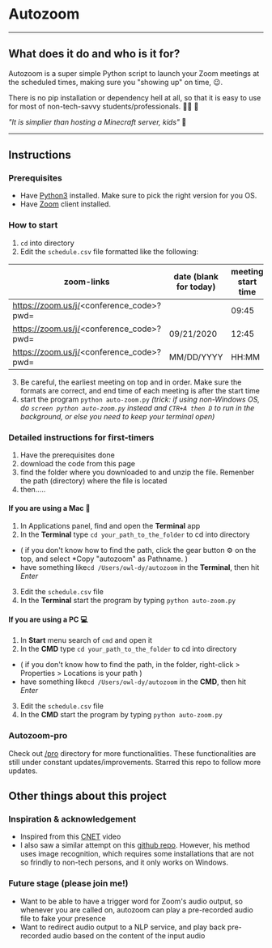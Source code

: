 # Autozoom
--------
## What does it do and who is it for?

Autozoom is a super simple Python script to launch your Zoom meetings at the scheduled times, making sure you "showing up" on time, :wink:. 

There is no pip installation or dependency hell at all, so that it is easy to use for most of non-tech-savvy students/professionals. :man_student: :briefcase:

*"It is simplier than hosting a Minecraft server, kids"* :boy:

------
## Instructions
### Prerequisites
- Have [Python3](https://www.python.org/downloads/) installed. Make sure to pick the right version for you OS.
- Have [Zoom](https://zoom.us/download) client installed.
### How to start
1. `cd` into directory 
2. Edit the `schedule.csv` file formatted like the following:

| zoom-links |	date (blank for today) | meeting start time | meeting end time |
|--------------------------------------------------|--------|-----|-----|
|https://zoom.us/j/<conference_code>?pwd=<pa11word>|		|09:45|10:30|
|https://zoom.us/j/<conference_code>?pwd=<pa22word>|09/21/2020|12:45|13:30|
|https://zoom.us/j/<conference_code>?pwd=<pa33word>|MM/DD/YYYY|HH:MM|HH:MM|
3. Be careful, the earliest meeting on top and in order. Make sure the formats are correct, and end time of each meeting is after the start time
4.  start the program `python auto-zoom.py` *(trick: if using non-Windows OS, do `screen python auto-zoom.py` instead and `CTR+A then D` to run in the background, or else you need to keep your terminal open)*

### Detailed instructions for first-timers
1. Have the prerequisites done
2. download the code from this page
3. find the folder where you downloaded to and unzip the file. Remenber the path (directory) where the file is located
4. then.....
#### If you are using a Mac :apple:
1. In Applications panel, find and open the **Terminal** app
2. In the **Terminal** type `cd your_path_to_the_folder` to cd into directory 
- ( if you don't know how to find the path, click the gear button :gear: on the top, and select *Copy "autozoom" as Pathname. )
- have something like`cd /Users/owl-dy/autozoom` in the **Terminal**, then hit *Enter*
3. Edit the `schedule.csv` file
4. In the **Terminal** start the program by typing `python auto-zoom.py`
#### If you are using a PC :computer:
1. In **Start** menu search of `cmd` and open it
2. In the **CMD** type `cd your_path_to_the_folder` to cd into directory 
- ( if you don't know how to find the path, in the folder, right-click > Properties > Locations is your path )
- have something like`cd /Users/owl-dy/autozoom` in the **CMD**, then hit *Enter*
3. Edit the `schedule.csv` file
4. In the **CMD** start the program by typing `python auto-zoom.py`

### Autozoom-pro
Check out [/pro](https://github.com/Owl-dy/autozoom/tree/master/pro) directory for more functionalities.
These functionalities are still under constant updates/improvements. Starred this repo to follow more updates.

## Other things about this project
### Inspiration & acknowledgement
- Inspired from this [CNET](https://www.youtube.com/watch?v=b-VCzLiyFxc) video
- I also saw a similar attempt on this [github repo](https://github.com/Kn0wn-Un/Auto-Zoom). However, his method uses image recognition, which requires some installations that are not so frindly to non-tech persons, and it only works on Windows. 
### Future stage (please join me!)
- Want to be able to have a trigger word for Zoom's audio output, so whenever you are called on, autozoom can play a pre-recorded audio file to fake your presence
- Want to redirect audio output to a NLP service, and play back pre-recorded audio based on the content of the input audio
